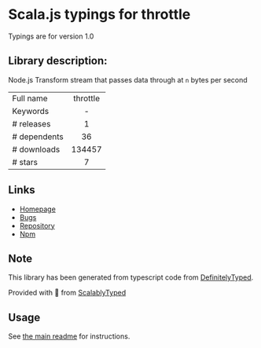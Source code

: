 
# Scala.js typings for throttle

Typings are for version 1.0

## Library description:
Node.js Transform stream that passes data through at `n` bytes per second

|                    |                 |
| ------------------ | :-------------: |
| Full name          | throttle |
| Keywords           | - |
| # releases         | 1 |
| # dependents       | 36 |
| # downloads        | 134457 |
| # stars            | 7 |

## Links
- [Homepage](https://github.com/TooTallNate/node-throttle#readme)
- [Bugs](https://github.com/TooTallNate/node-throttle/issues)
- [Repository](https://github.com/TooTallNate/node-throttle)
- [Npm](https://www.npmjs.com/package/throttle)
    


## Note
This library has been generated from typescript code from [DefinitelyTyped](https://definitelytyped.org).

Provided with :purple_heart: from [ScalablyTyped](https://github.com/oyvindberg/ScalablyTyped)

## Usage
See [the main readme](../../readme.md) for instructions.


